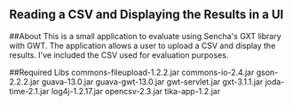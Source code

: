 ## Reading a CSV and Displaying the Results in a UI

##About
This is a small application to evaluate using Sencha's GXT library with GWT. The application allows a user to upload a CSV and display the results. I've included the CSV used for evaluation purposes.

##Required Libs
commons-fileupload-1.2.2.jar
commons-io-2.4.jar
gson-2.2.2.jar
guava-13.0.jar
guava-gwt-13.0.jar
gwt-servlet.jar
gxt-3.1.1.jar
joda-time-2.1.jar
log4j-1.2.17.jar
opencsv-2.3.jar
tika-app-1.2.jar
